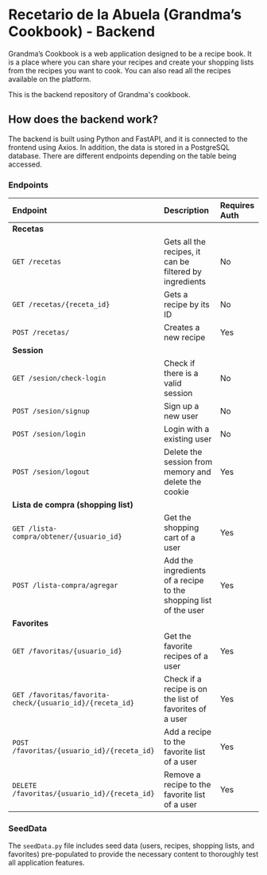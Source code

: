 # Recetario de la Abuela (Grandma’s Cookbook) - Backend

Grandma’s Cookbook is a web application designed to be a recipe book.  It is a place where you can share your recipes and create your shopping lists from the recipes you want to cook. You can also read all the recipes available on the platform.

This is the backend repository of Grandma's cookbook. 

## How does the backend work?
The backend is built using Python and FastAPI, and it is connected to the frontend using Axios. In addition, the data is stored in a PostgreSQL database.
There are different endpoints depending on the table being accessed.

### Endpoints 

| Endpoint | Description | Requires Auth |
| :--- | :--- | :--- |
| **Recetas** |  |  |
| `GET /recetas` | Gets all the recipes, it can be filtered by ingredients | No |
| `GET /recetas/{receta_id}` | Gets a recipe by its ID | No |
| `POST /recetas/` | Creates a new recipe | Yes |
| **Session** |  |  |
| `GET /sesion/check-login` | Check if there is a valid session | No |
| `POST /sesion/signup` | Sign up a new user | No |
| `POST /sesion/login` | Login with a existing user | No |
| `POST /sesion/logout` | Delete the session from memory and delete the cookie | Yes |
| **Lista de compra (shopping list)** |  |  |
| `GET /lista-compra/obtener/{usuario_id}` | Get the shopping cart of a user| Yes |
| `POST /lista-compra/agregar` | Add the ingredients of a recipe to the shopping list of the user| Yes |
| **Favorites** |  |  |
| `GET /favoritas/{usuario_id}` | Get the favorite recipes of a user| Yes |
| `GET /favoritas/favorita-check/{usuario_id}/{receta_id}` | Check if a recipe is on the list of favorites of a user| Yes |
| `POST /favoritas/{usuario_id}/{receta_id}` | Add a recipe to the favorite list of a user| Yes |
| `DELETE /favoritas/{usuario_id}/{receta_id}` | Remove a recipe to the favorite list of a user| Yes |

### SeedData
The `seedData.py` file includes seed data (users, recipes, shopping lists, and favorites) pre-populated to provide the necessary content to thoroughly test all application features.

